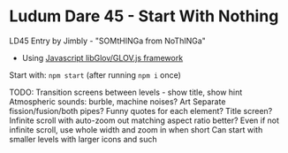 Ludum Dare 45 - Start With Nothing
============================

LD45 Entry by Jimbly - "SOMtHINGa from NoThINGa"

* Using [Javascript libGlov/GLOV.js framework](https://github.com/Jimbly/glovjs)

Start with: `npm start` (after running `npm i` once)

TODO:
  Transition screens between levels - show title, show hint
  Atmospheric sounds:
    burble, machine noises?
  Art
    Separate fission/fusion/both pipes?
  Funny quotes for each element?
  Title screen?
  Infinite scroll with auto-zoom out matching aspect ratio better?
    Even if not infinite scroll, use whole width and zoom in when short
    Can start with smaller levels with larger icons and such
